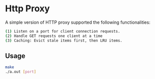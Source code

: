 # Http Proxy
A simple version of HTTP proxy supported the following functionalities:

```bash
(1) Listen on a port for client connection requests.
(2) Handle GET requests one client at a time
(3) Caching: Evict stale items first, then LRU items. 
```
## Usage
```bash
make
./a.out [port]
```

